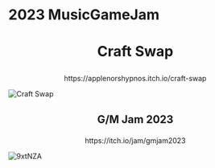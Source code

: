 # 2023 MusicGameJam
# <p align="center" >Craft Swap</p>  
<p align="center">https://applenorshypnos.itch.io/craft-swap</p>


![Craft Swap](https://github.com/xr0919/23MusicJam_Craft_Swap/assets/62006691/c341b22d-d9b1-4ded-bf22-44749fd2075c)

##
## <p align="center" >G/M Jam 2023</p> 
<p align="center">https://itch.io/jam/gmjam2023</p>
  
![9xtNZA](https://github.com/xr0919/23MusicJam_Craft_Swap/assets/62006691/fc534413-bc06-47a8-81c2-a5dc7c922845)
